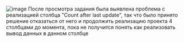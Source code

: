 ![image](https://user-images.githubusercontent.com/90038660/152637070-b3e3a5fb-99d4-47c5-94b5-2ea34dc20c7e.png)
После просмотра задания была выявлена проблема с реализацией столбца "Count after last update", так что было принято решение отказаться от него и продолжить реализацию проекта 4 столбцами до момента, пока не получится понять как реализовать вывод данных в данном столбце

